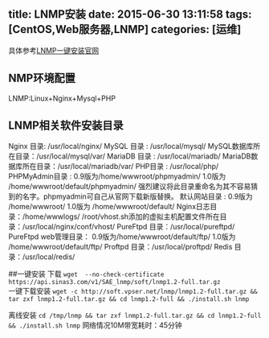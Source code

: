 title: LNMP安装
date: 2015-06-30 13:11:58
tags: [CentOS,Web服务器,LNMP]
categories: [运维] 
---

具体参考[LNMP一键安装官网](http://lnmp.org/)

## NMP环境配置
LNMP:Linux+Nginx+Mysql+PHP

## LNMP相关软件安装目录
Nginx 目录: /usr/local/nginx/
MySQL 目录 : /usr/local/mysql/
MySQL数据库所在目录：/usr/local/mysql/var/
MariaDB 目录 : /usr/local/mariadb/
MariaDB数据库所在目录：/usr/local/mariadb/var/
PHP目录 : /usr/local/php/
PHPMyAdmin目录 : 0.9版为/home/wwwroot/phpmyadmin/ 1.0版为 /home/wwwroot/default/phpmyadmin/ 强烈建议将此目录重命名为其不容易猜到的名字。phpmyadmin可自己从官网下载新版替换。
默认网站目录 : 0.9版为 /home/wwwroot/ 1.0版为 /home/wwwroot/default/
Nginx日志目录：/home/wwwlogs/
/root/vhost.sh添加的虚拟主机配置文件所在目录：/usr/local/nginx/conf/vhost/
PureFtpd 目录：/usr/local/pureftpd/
PureFtpd web管理目录： 0.9版为/home/wwwroot/default/ftp/ 1.0版为 /home/wwwroot/default/ftp/
Proftpd 目录：/usr/local/proftpd/
Redis 目录：/usr/local/redis/

##一键安装
下载
`wget  --no-check-certificate https://api.sinas3.com/v1/SAE_lnmp/soft/lnmp1.2-full.tar.gz `  
一键下载安装
`wget -c http://soft.vpser.net/lnmp/lnmp1.2-full.tar.gz && tar zxf lnmp1.2-full.tar.gz && cd lnmp1.2-full && ./install.sh lnmp`

离线安装
`cd /tmp/lnmp && tar zxf lnmp1.2-full.tar.gz && cd lnmp1.2-full && ./install.sh lnmp`
网络情况10M带宽耗时：45分钟
